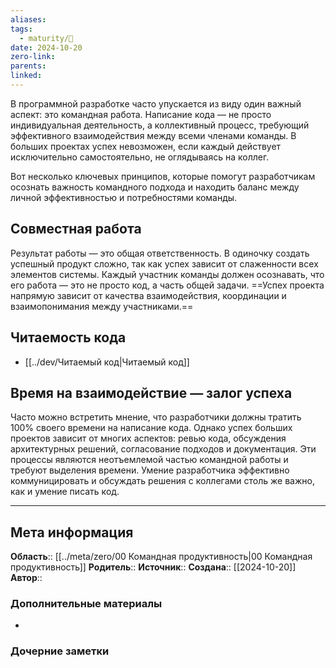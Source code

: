 ```yaml
---
aliases: 
tags:
  - maturity/🌱
date: 2024-10-20
zero-link: 
parents: 
linked:
---
```

В программной разработке часто упускается из виду один важный аспект: это командная работа. Написание кода — не просто индивидуальная деятельность, а коллективный процесс, требующий эффективного взаимодействия между всеми членами команды. В больших проектах успех невозможен, если каждый действует исключительно самостоятельно, не оглядываясь на коллег.

Вот несколько ключевых принципов, которые помогут разработчикам осознать важность командного подхода и находить баланс между личной эффективностью и потребностями команды.
## Совместная работа
Результат работы — это общая ответственность. В одиночку создать успешный продукт сложно, так как успех зависит от слаженности всех элементов системы. Каждый участник команды должен осознавать, что его работа — это не просто код, а часть общей задачи. ==Успех проекта напрямую зависит от качества взаимодействия, координации и взаимопонимания между участниками.==
## Читаемость кода
- [[../dev/Читаемый код|Читаемый код]]
## Время на взаимодействие — залог успеха
Часто можно встретить мнение, что разработчики должны тратить 100% своего времени на написание кода. Однако успех больших проектов зависит от многих аспектов: ревью кода, обсуждения архитектурных решений, согласование подходов и документация. Эти процессы являются неотъемлемой частью командной работы и требуют выделения времени. Умение разработчика эффективно коммуницировать и обсуждать решения с коллегами столь же важно, как и умение писать код.

***
## Мета информация
**Область**:: [[../meta/zero/00 Командная продуктивность|00 Командная продуктивность]]
**Родитель**:: 
**Источник**:: 
**Создана**:: [[2024-10-20]]
**Автор**:: 
### Дополнительные материалы
- 

### Дочерние заметки
<!-- QueryToSerialize: LIST FROM [[]] WHERE contains(Родитель, this.file.link) or contains(parents, this.file.link) -->

